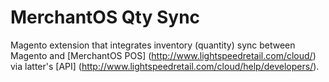 MerchantOS Qty Sync
===============

Magento extension that integrates inventory (quantity) sync between Magento and [MerchantOS POS] (http://www.lightspeedretail.com/cloud/) via latter's [API] (http://www.lightspeedretail.com/cloud/help/developers/).
